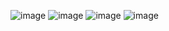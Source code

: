 ![image](https://github.com/jefdevv/To_Do_List/blob/master/1.jpg)
![image](https://github.com/jefdevv/To_Do_List/blob/master/2.jpg)
![image](https://github.com/jefdevv/To_Do_List/blob/master/3.jpg)
![image](https://github.com/jefdevv/To_Do_List/blob/master/4.jpg)
